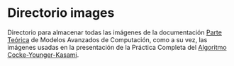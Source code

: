 # Directorio images

Directorio para almacenar todas las imágenes de la documentación [Parte Teórica](https://github.com/alexbm98/CYK-MAC_2020-2021/tree/main/Parte%20Te%C3%B3rica) de Modelos Avanzados de Computación, como a su vez, las imágenes usadas en la presentación de la Práctica Completa del [Algoritmo Cocke-Younger-Kasami](https://github.com/alexbm98/CYK-MAC_2020-2021).
